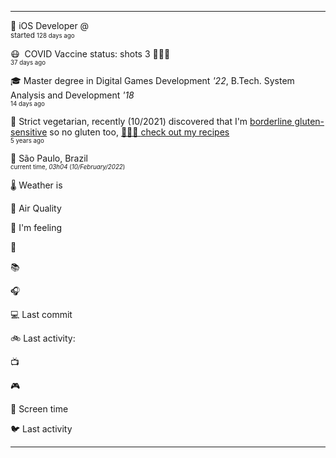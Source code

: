 
<hr/>
<p><span class="darkmode-ignore">💼&nbsp;</span><span class="itemline" id="job"><span class="new-box">iOS Developer @  &nbsp;<br/><sup> started <small class="text-muted">128 days ago </small></sup></span></span></p>
<p><span class="darkmode-ignore">😷&nbsp;</span><span class="itemline" id="vaccine"><span class="darkmode-ignore">&nbsp;</span>COVID Vaccine status: shots 3 <span class="darkmode-ignore">💉💉💉</span> &nbsp; <br/><sup><small class="text-muted">37 days ago </small></sup></span></p>
<p><span class="darkmode-ignore">🎓&nbsp;</span><span class="itemline" id="studies"><span class="new-box">Master degree in Digital Games Development <var>'22</var>, B.Tech. System Analysis and Development <var>'18</var> &nbsp;<br/><sup><small class="text-muted">14 days ago </small></sup></span></span></p>
<p><span class="darkmode-ignore">🌱&nbsp;</span><span class="itemline" id="cousine"><span class="new-box">Strict vegetarian, recently (10/2021) discovered that I'm <a class="darkmode-ignore" href="https://pubmed.ncbi.nlm.nih.gov/11374684/">borderline gluten-sensitive</a> so no gluten too, <a class="darkmode-ignore" href="https://ezequiel.app/cousine.html"><span class="darkmode-ignore">👨🏻‍🍳 </span> check out my recipes</a>&nbsp; <br/><sup><small class="text-muted">5 years ago </small></sup></span></span></p>
<p><span class="darkmode-ignore">📍&nbsp;</span><span class="itemline" id="location" style="opacity: 1;"><span class="new-box">São Paulo, Brazil   <br/><sup><small class="text-muted"> current time, <var>03h</var><var>04</var> (<var>10/February/2022</var>)</small></sup></span></span></p>
<p><span class="darkmode-ignore">🌡&nbsp;</span><span class="itemline" id="weather">Weather is&nbsp;</span></p>
<p><span class="darkmode-ignore">💨&nbsp;</span><span class="itemline" id="airquality">Air Quality&nbsp;</span></p>
<p><span class="darkmode-ignore">🧠&nbsp;</span><span class="itemline" id="mood">I'm feeling&nbsp;</span></p>
<p><span class="darkmode-ignore">📝&nbsp;</span><span class="itemline" id="todo" style="opacity: 0;">My to-do list&nbsp;</span></p>
<p><span class="darkmode-ignore">📚&nbsp;</span><span class="itemline" id="book" style="opacity: 0;">Reading&nbsp;</span></p>
<p><span class="darkmode-ignore">🎧&nbsp;</span><span class="itemline" id="lastfm" style="opacity: 0;">...&nbsp;</span></p>
<p><span class="darkmode-ignore">💻&nbsp;</span><span class="itemline" id="github">Last commit&nbsp;</span></p>
<p><span class="darkmode-ignore">🚲&nbsp;</span><span class="itemline" id="strava">Last activity:&nbsp;</span></p>
<p><span class="darkmode-ignore">📺&nbsp;</span><span class="itemline" id="tv" style="opacity: 0;">Last tv show &nbsp;</span></p>
<p><span class="darkmode-ignore">🎮&nbsp;</span><span class="itemline" id="steam" style="opacity: 0;">Last game played &nbsp;</span></p>
<p><span class="darkmode-ignore">📱&nbsp;</span><span class="itemline" id="screentime">Screen time &nbsp;</span></p>
<p><span class="darkmode-ignore">🐦&nbsp;</span><span class="itemline" id="twitter">Last activity &nbsp;</span></p>
<hr/>
